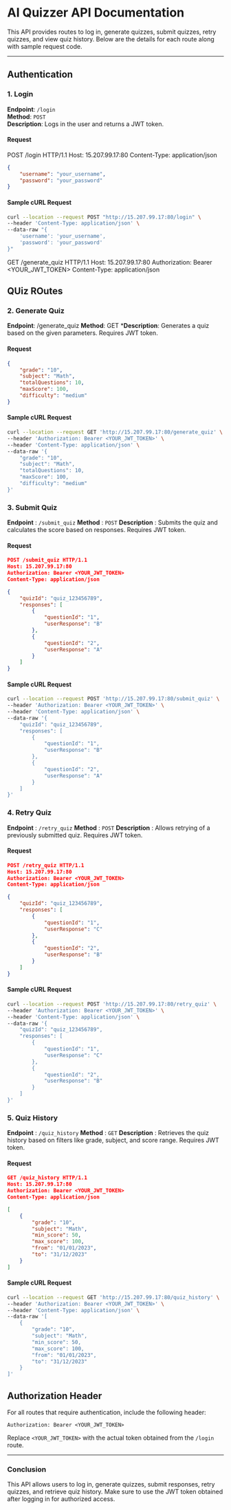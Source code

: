# AI Quizzer API Documentation

This API provides routes to log in, generate quizzes, submit quizzes, retry quizzes, and view quiz history. Below are the details for each route along with sample request code.

---

## Authentication

### 1. Login

**Endpoint**: `/login`  
**Method**: `POST`  
**Description**: Logs in the user and returns a JWT token.

#### Request

POST /login HTTP/1.1
Host: 15.207.99.17:80
Content-Type: application/json

```json
{
    "username": "your_username",
    "password": "your_password"
}
```
#### Sample cURL Request 
```bash
curl --location --request POST "http://15.207.99.17:80/login" \
--header 'Content-Type: application/json' \
--data-raw "{
    'username': 'your_username',
    'password': 'your_password'
}"
```

GET /generate_quiz HTTP/1.1
Host: 15.207.99.17:80
Authorization: Bearer <YOUR_JWT_TOKEN>
Content-Type: application/json

## QUiz ROutes

### 2. Generate Quiz
**Endpoint**: /generate_quiz
**Method**: GET
***Description**: Generates a quiz based on the given parameters. Requires JWT token.

#### Request
```json
{
    "grade": "10",
    "subject": "Math",
    "totalQuestions": 10,
    "maxScore": 100,
    "difficulty": "medium"
}
```
#### Sample cURL Request 
```bash
curl --location --request GET 'http://15.207.99.17:80/generate_quiz' \
--header 'Authorization: Bearer <YOUR_JWT_TOKEN>' \
--header 'Content-Type: application/json' \
--data-raw '{
    "grade": "10",
    "subject": "Math",
    "totalQuestions": 10,
    "maxScore": 100,
    "difficulty": "medium"
}'
```

### 3. Submit Quiz 
**Endpoint** : `/submit_quiz`
**Method** : `POST`
**Description** : Submits the quiz and calculates the score based on responses. Requires JWT token.
#### Request 


```json
POST /submit_quiz HTTP/1.1
Host: 15.207.99.17:80
Authorization: Bearer <YOUR_JWT_TOKEN>
Content-Type: application/json

{
    "quizId": "quiz_123456789",
    "responses": [
        {
            "questionId": "1",
            "userResponse": "B"
        },
        {
            "questionId": "2",
            "userResponse": "A"
        }
    ]
}
```

#### Sample cURL Request 


```bash
curl --location --request POST 'http://15.207.99.17:80/submit_quiz' \
--header 'Authorization: Bearer <YOUR_JWT_TOKEN>' \
--header 'Content-Type: application/json' \
--data-raw '{
    "quizId": "quiz_123456789",
    "responses": [
        {
            "questionId": "1",
            "userResponse": "B"
        },
        {
            "questionId": "2",
            "userResponse": "A"
        }
    ]
}'
```
### 4. Retry Quiz 
**Endpoint** : `/retry_quiz`
**Method** : `POST`
**Description** : Allows retrying of a previously submitted quiz. Requires JWT token.
#### Request 


```json
POST /retry_quiz HTTP/1.1
Host: 15.207.99.17:80
Authorization: Bearer <YOUR_JWT_TOKEN>
Content-Type: application/json

{
    "quizId": "quiz_123456789",
    "responses": [
        {
            "questionId": "1",
            "userResponse": "C"
        },
        {
            "questionId": "2",
            "userResponse": "B"
        }
    ]
}
```

#### Sample cURL Request 


```bash
curl --location --request POST 'http://15.207.99.17:80/retry_quiz' \
--header 'Authorization: Bearer <YOUR_JWT_TOKEN>' \
--header 'Content-Type: application/json' \
--data-raw '{
    "quizId": "quiz_123456789",
    "responses": [
        {
            "questionId": "1",
            "userResponse": "C"
        },
        {
            "questionId": "2",
            "userResponse": "B"
        }
    ]
}'
```

### 5. Quiz History 
**Endpoint** : `/quiz_history`
**Method** : `GET`
**Description** : Retrieves the quiz history based on filters like grade, subject, and score range. Requires JWT token.
#### Request 


```json
GET /quiz_history HTTP/1.1
Host: 15.207.99.17:80
Authorization: Bearer <YOUR_JWT_TOKEN>
Content-Type: application/json

[
    {
        "grade": "10",
        "subject": "Math",
        "min_score": 50,
        "max_score": 100,
        "from": "01/01/2023",
        "to": "31/12/2023"
    }
]
```

#### Sample cURL Request 


```bash
curl --location --request GET 'http://15.207.99.17:80/quiz_history' \
--header 'Authorization: Bearer <YOUR_JWT_TOKEN>' \
--header 'Content-Type: application/json' \
--data-raw '[
    {
        "grade": "10",
        "subject": "Math",
        "min_score": 50,
        "max_score": 100,
        "from": "01/01/2023",
        "to": "31/12/2023"
    }
]'
```

## Authorization Header 

For all routes that require authentication, include the following header:


```text
Authorization: Bearer <YOUR_JWT_TOKEN>
```
Replace `<YOUR_JWT_TOKEN>` with the actual token obtained from the `/login` route.

---


### Conclusion 

This API allows users to log in, generate quizzes, submit responses, retry quizzes, and retrieve quiz history. Make sure to use the JWT token obtained after logging in for authorized access.
